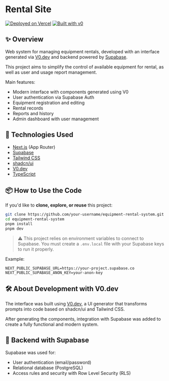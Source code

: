 # Rental Site

[![Deployed on Vercel](https://img.shields.io/badge/Deployed%20on-Vercel-black?style=for-the-badge&logo=vercel)](https://vercel.com/calebcarrijom-9190s-projects/v0-rental-site)
[![Built with v0](https://img.shields.io/badge/Built%20with-v0.dev-black?style=for-the-badge)](https://v0.dev/chat/projects/aomudzHmAmq)

## ✨ Overview

Web system for managing equipment rentals, developed with an interface generated via [V0.dev](https://v0.dev/) and backend powered by [Supabase](https://supabase.com/).

This project aims to simplify the control of available equipment for rental, as well as user and usage report management.

Main features:

- Modern interface with components generated using V0
- User authentication via Supabase Auth
- Equipment registration and editing
- Rental records
- Reports and history
- Admin dashboard with user management

## 🧰 Technologies Used

- [Next.js](https://nextjs.org/) (App Router)
- [Supabase](https://supabase.com/)
- [Tailwind CSS](https://tailwindcss.com/)
- [shadcn/ui](https://ui.shadcn.com/)
- [V0.dev](https://v0.dev/)
- [TypeScript](https://www.typescriptlang.org/)

## 📦 How to Use the Code

If you'd like to **clone, explore, or reuse** this project:

```bash
git clone https://github.com/your-username/equipment-rental-system.git
cd equipment-rental-system
pnpm install
pnpm dev
```
> ⚠️ This project relies on environment variables to connect to Supabase. You must create a `.env.local` file with your Supabase keys to run it properly.

Example:

```env
NEXT_PUBLIC_SUPABASE_URL=https://your-project.supabase.co
NEXT_PUBLIC_SUPABASE_ANON_KEY=your-anon-key
```

## 🛠️ About Development with V0.dev

The interface was built using [V0.dev](https://v0.dev/), a UI generator that transforms prompts into code based on shadcn/ui and Tailwind CSS.

After generating the components, integration with Supabase was added to create a fully functional and modern system.

## 🔐 Backend with Supabase

Supabase was used for:

- User authentication (email/password)
- Relational database (PostgreSQL)
- Access rules and security with Row Level Security (RLS)
